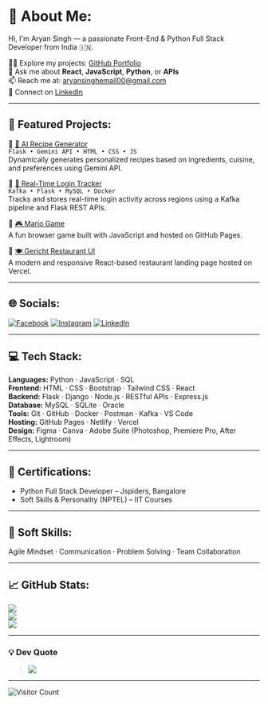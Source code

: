 # 💫 About Me:
Hi, I'm Aryan Singh — a passionate Front-End & Python Full Stack Developer from India 🇮🇳.

👨‍💻 Explore my projects: [GitHub Portfolio](https://github.com/Aryan7704)  
💬 Ask me about **React**, **JavaScript**, **Python**, or **APIs**  
📫 Reach me at: aryansinghemail00@gmail.com  
🔗 Connect on [LinkedIn](https://linkedin.com/in/aryan-singh-444638200)

---

## 🚀 Featured Projects:

🔹 [🍝 AI Recipe Generator](https://github.com/Aryan7704/RecipieGenerator.git)  
`Flask • Gemini API • HTML • CSS • JS`  
Dynamically generates personalized recipes based on ingredients, cuisine, and preferences using Gemini API.

🔹 [📍 Real-Time Login Tracker](https://github.com/Aryan7704/Real-Time-User-Login-Tracking-System)  
`Kafka • Flask • MySQL • Docker`  
Tracks and stores real-time login activity across regions using a Kafka pipeline and Flask REST APIs.

🔹 [🎮 Mario Game](https://aryan7704.github.io/mario-game/)  
A fun browser game built with JavaScript and hosted on GitHub Pages.

🔹 [🍽 Gericht Restaurant UI](https://gericht-restaurant-lilac.vercel.app/)  
A modern and responsive React-based restaurant landing page hosted on Vercel.

---

## 🌐 Socials:
[![Facebook](https://img.shields.io/badge/Facebook-%231877F2.svg?logo=Facebook&logoColor=white)](https://facebook.com/dexteraryan) 
[![Instagram](https://img.shields.io/badge/Instagram-%23E4405F.svg?logo=Instagram&logoColor=white)](https://instagram.com/aryan.singh_99) 
[![LinkedIn](https://img.shields.io/badge/LinkedIn-%230077B5.svg?logo=linkedin&logoColor=white)](https://linkedin.com/in/aryan-singh-444638200) 

---

## 💻 Tech Stack:
**Languages:** Python · JavaScript · SQL  
**Frontend:** HTML · CSS · Bootstrap · Tailwind CSS · React  
**Backend:** Flask · Django · Node.js · RESTful APIs · Express.js  
**Database:** MySQL · SQLite · Oracle  
**Tools:** Git · GitHub · Docker · Postman · Kafka · VS Code  
**Hosting:** GitHub Pages · Netlify · Vercel  
**Design:** Figma · Canva · Adobe Suite (Photoshop, Premiere Pro, After Effects, Lightroom)

---

## 📜 Certifications:
- Python Full Stack Developer – Jspiders, Bangalore  
- Soft Skills & Personality (NPTEL) – IIT Courses

---

## 🧠 Soft Skills:
Agile Mindset · Communication · Problem Solving · Team Collaboration

---

## 📈 GitHub Stats:
![](https://github-readme-stats.vercel.app/api?username=Aryan7704&theme=dracula&hide_border=false&include_all_commits=true&count_private=true)  
![](https://github-readme-streak-stats.herokuapp.com/?user=Aryan7704&theme=dracula&hide_border=false)  
![](https://github-readme-stats.vercel.app/api/top-langs/?username=Aryan7704&theme=dracula&hide_border=false&layout=compact)

---

### 💡 Dev Quote
> ![](https://quotes-github-readme.vercel.app/api?type=horizontal&theme=radical)

---

![Visitor Count](https://visitcount.itsvg.in/api?id=Aryan7704&icon=2&color=0)

<!-- Profile crafted using GPRM (https://gprm.itsvg.in) -->
